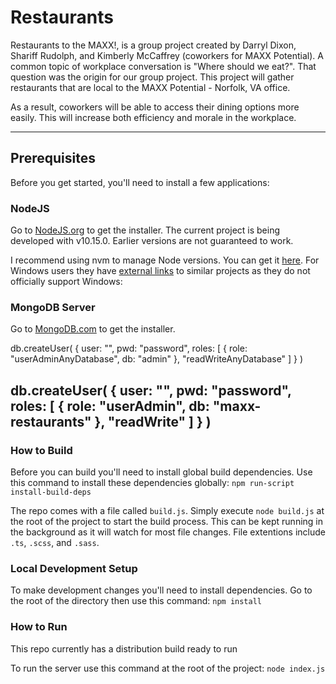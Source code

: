 # Restaurants

Restaurants to the MAXX!, is a group project created by Darryl Dixon, Shariff Rudolph, and Kimberly McCaffrey (coworkers for MAXX Potential).  A common topic of workplace conversation is "Where should we eat?".  That question was the origin for our group project.  This project will gather restaurants that are local to the MAXX Potential - Norfolk, VA office.

As a result, coworkers will be able to access their dining options more easily. This will increase both efficiency and morale in the workplace.

---

## Prerequisites

Before you get started, you'll need to install a few applications:

### NodeJS

Go to [NodeJS.org](http://nodejs.org) to get the installer. The current project is being developed with v10.15.0. Earlier versions are not guaranteed to work.

I recommend using nvm to manage Node versions. You can get it [here](https://github.com/creationix/nvm). For Windows users they have [external links](https://github.com/creationix/nvm#important-notes) to similar projects as they do not officially support Windows:

### MongoDB Server

Go to [MongoDB.com](http://mongodb.com) to get the installer.

db.createUser(
    {
    user: "<username>",
    pwd: "password",
    roles: [ { role: "userAdminAnyDatabase", db: "admin" }, "readWriteAnyDatabase" ]
    }
)

db.createUser(
    {
    user: "<username>",
    pwd: "password",
    roles: [ { role: "userAdmin", db: "maxx-restaurants" }, "readWrite" ]
    }
)
---

### How to Build

Before you can build you'll need to install global build dependencies.
Use this command to install these dependencies globally: `npm run-script install-build-deps`

The repo comes with a file called `build.js`. Simply execute `node build.js` at the root of the project to start the build process. This can be kept running in the background as it will watch for most file changes. File extentions include `.ts`, `.scss`, and `.sass`.

### Local Development Setup

To make development changes you'll need to install dependencies. Go to the root of the directory then use this command: `npm install`

### How to Run

This repo currently has a distribution build ready to run

To run the server use this command at the root of the project: `node index.js`